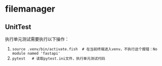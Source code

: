# filemanager

## UnitTest
执行单元测试需要执行以下操作：
1. `source .venv/bin/activate.fish  # 在当前终端进入venv，不执行这个报错：No module named 'fastapi'`
2. `pytest   # 读取pytest.ini文件，执行单元测试代码`